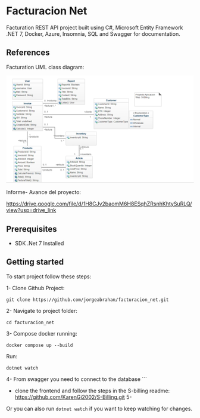 # Facturacion Net

Facturation REST API project built using C#, Microsoft Entity Framework .NET 7, Docker, Azure, Insomnia, SQL and Swagger for documentation.

## References

Facturation UML class diagram:

![Facturation uml class diagram](./repo_images/diagrama-facturacion.png)

Informe- Avance del proyecto:

https://drive.google.com/file/d/1H8CJv2baomM6H8ESqhZRsnhKhtySuRLQ/view?usp=drive_link

## Prerequisites

- SDK .Net 7 Installed

## Getting started

To start project follow these steps:

1- Clone Github Project:

```
git clone https://github.com/jorgeabrahan/facturacion_net.git
```

2- Navigate to project folder:

```
cd facturacion_net
```

3- Compose docker running:

```
docker compose up --build
```

Run:

```
dotnet watch
```
4- From swagger you need to connect to the database 
´´´
- clone the frontend and follow the steps in the S-billing readme: https://github.com/KarenGi2002/S-Billing.git
5-

Or you can also run `dotnet watch` if you want to keep watching for changes.

